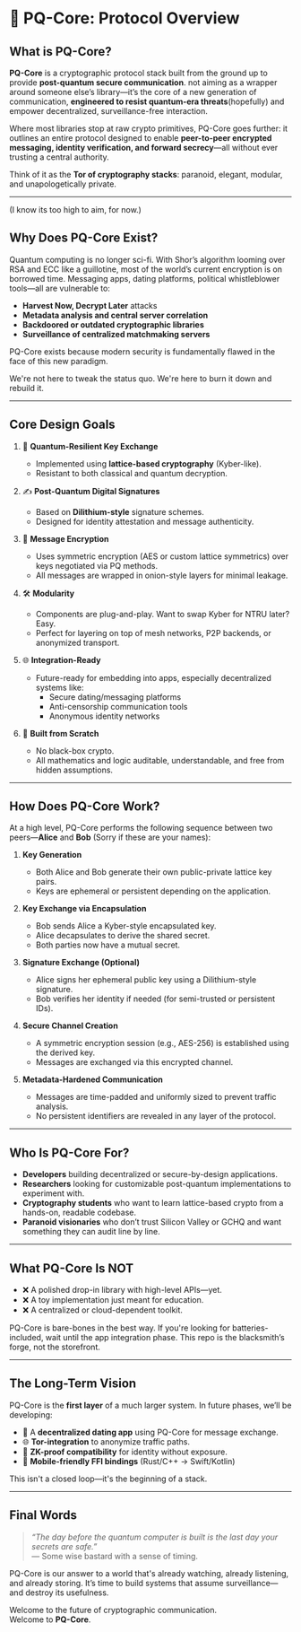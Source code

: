 # 🧬 PQ-Core: Protocol Overview

## What is PQ-Core?

**PQ-Core** is a cryptographic protocol stack built from the ground up to provide **post-quantum secure communication**. not aiming as a wrapper around someone else’s library—it’s the core of a new generation of communication, **engineered to resist quantum-era threats**(hopefully) and empower decentralized, surveillance-free interaction.

Where most libraries stop at raw crypto primitives, PQ-Core goes further: it outlines an entire protocol designed to enable **peer-to-peer encrypted messaging, identity verification, and forward secrecy**—all without ever trusting a central authority.

Think of it as the **Tor of cryptography stacks**: paranoid, elegant, modular, and unapologetically private.

---
(I know its too high to aim, for now.)
## Why Does PQ-Core Exist?

Quantum computing is no longer sci-fi. With Shor’s algorithm looming over RSA and ECC like a guillotine, most of the world’s current encryption is on borrowed time. Messaging apps, dating platforms, political whistleblower tools—all are vulnerable to:

- **Harvest Now, Decrypt Later** attacks
- **Metadata analysis and central server correlation**
- **Backdoored or outdated cryptographic libraries**
- **Surveillance of centralized matchmaking servers**

PQ-Core exists because modern security is fundamentally flawed in the face of this new paradigm.

We're not here to tweak the status quo. We're here to burn it down and rebuild it.

---

## Core Design Goals

1. 🔐 **Quantum-Resilient Key Exchange**
   - Implemented using **lattice-based cryptography** (Kyber-like).
   - Resistant to both classical and quantum decryption.

2. ✍️ **Post-Quantum Digital Signatures**
   - Based on **Dilithium-style** signature schemes.
   - Designed for identity attestation and message authenticity.

3. 📡 **Message Encryption**
   - Uses symmetric encryption (AES or custom lattice symmetrics) over keys negotiated via PQ methods.
   - All messages are wrapped in onion-style layers for minimal leakage.

4. 🛠️ **Modularity**
   - Components are plug-and-play. Want to swap Kyber for NTRU later? Easy.
   - Perfect for layering on top of mesh networks, P2P backends, or anonymized transport.

5. 🌐 **Integration-Ready**
   - Future-ready for embedding into apps, especially decentralized systems like:
     - Secure dating/messaging platforms
     - Anti-censorship communication tools
     - Anonymous identity networks

6. 🧱 **Built from Scratch**
   - No black-box crypto.
   - All mathematics and logic auditable, understandable, and free from hidden assumptions.

---

## How Does PQ-Core Work?

At a high level, PQ-Core performs the following sequence between two peers—**Alice** and **Bob** (Sorry if these are your names):

1. **Key Generation**
   - Both Alice and Bob generate their own public-private lattice key pairs.
   - Keys are ephemeral or persistent depending on the application.

2. **Key Exchange via Encapsulation**
   - Bob sends Alice a Kyber-style encapsulated key.
   - Alice decapsulates to derive the shared secret.
   - Both parties now have a mutual secret.

3. **Signature Exchange (Optional)**
   - Alice signs her ephemeral public key using a Dilithium-style signature.
   - Bob verifies her identity if needed (for semi-trusted or persistent IDs).

4. **Secure Channel Creation**
   - A symmetric encryption session (e.g., AES-256) is established using the derived key.
   - Messages are exchanged via this encrypted channel.

5. **Metadata-Hardened Communication**
   - Messages are time-padded and uniformly sized to prevent traffic analysis.
   - No persistent identifiers are revealed in any layer of the protocol.

---

## Who Is PQ-Core For?

- **Developers** building decentralized or secure-by-design applications.
- **Researchers** looking for customizable post-quantum implementations to experiment with.
- **Cryptography students** who want to learn lattice-based crypto from a hands-on, readable codebase.
- **Paranoid visionaries** who don’t trust Silicon Valley or GCHQ and want something they can audit line by line.

---

## What PQ-Core Is NOT

- ❌ A polished drop-in library with high-level APIs—yet.
- ❌ A toy implementation just meant for education.
- ❌ A centralized or cloud-dependent toolkit.

PQ-Core is bare-bones in the best way. If you're looking for batteries-included, wait until the app integration phase. This repo is the blacksmith’s forge, not the storefront.

---

## The Long-Term Vision

PQ-Core is the **first layer** of a much larger system. In future phases, we’ll be developing:

- 💞 A **decentralized dating app** using PQ-Core for message exchange.
- 🌐 **Tor-integration** to anonymize traffic paths.
- 🧠 **ZK-proof compatibility** for identity without exposure.
- 📱 **Mobile-friendly FFI bindings** (Rust/C++ → Swift/Kotlin)

This isn't a closed loop—it's the beginning of a stack.

---

## Final Words

> _“The day before the quantum computer is built is the last day your secrets are safe.”_  
> — Some wise bastard with a sense of timing.

PQ-Core is our answer to a world that's already watching, already listening, and already storing. It’s time to build systems that assume surveillance—and destroy its usefulness.

Welcome to the future of cryptographic communication.  
Welcome to **PQ-Core**.

